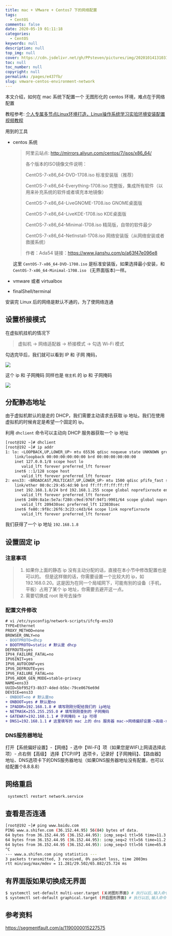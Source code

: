 ```yaml
---
title: mac + VMware + Centos7 下的网络配置
tags: 
  - CentOS
comments: false
date: 2020-05-19 01:11:18
categories: 
  - CentOS
keywords: null
description: null
top_img: null
cover: https://cdn.jsdelivr.net/gh/PPsteven/pictures/img/20201014131031.png
toc: null
toc_number: null
copyright: null
permalink: /pages/e437fb/
slug: vmware-centos-environment-network
---
```


本文介绍，如何在 mac 系统下配置一个 无图形化的 centos 环境，难点在于网络配置

教程参考:  [个人专属多节点Linux环境打造，Linux操作系统学习实验环境安装配置视频教程](https://www.bilibili.com/video/BV1bA411b7vs)

用到的工具

- centos 系统 

  > 阿里云站点: http://mirrors.aliyun.com/centos/7/isos/x86_64/
  >
  > 各个版本的ISO镜像文件说明：
  >
  > CentOS-7-x86_64-DVD-1708.iso        标准安装版（推荐）
  >
  > CentOS-7-x86_64-Everything-1708.iso    完整版，集成所有软件（以用来补充系统的软件或者填充本地镜像）
  >
  > CentOS-7-x86_64-LiveGNOME-1708.iso     GNOME桌面版  
  >
  > CentOS-7-x86_64-LiveKDE-1708.iso      KDE桌面版  
  >
  > CentOS-7-x86_64-Minimal-1708.iso      精简版，自带的软件最少
  >
  > CentOS-7-x86_64-NetInstall-1708.iso    网络安装版（从网络安装或者救援系统）
  >
  > 
  >
  > 作者：Ada54
  > 链接：https://www.jianshu.com/p/a63f47e096e8

  这里 `CentOS-7-x86_64-DVD-1708.iso` 是标准安装版，如果选择最小安装，和 `CentOS-7-x86_64-Minimal-1708.iso ` (无界面版本)一样。

- vmware 或者 virtualbox 

- finalShell/terminal

<!--more-->

安装完 Linux 后的网络是默认不通的，为了使网络连通

## 设置桥接模式

在虚拟机挂机的情况下

> 虚拟机 -> 网络适配器 -> 桥接模式 -> 勾选 Wi-Fi 模式

勾选完毕后，我们就可以看到 IP 和 子网 掩码，

![](https://cdn.jsdelivr.net/gh/PPsteven/pictures/img/20200519012620.png)

这个 ip 和 子网掩码 同样也是 `宿主机` 的 ip 和 子网掩码

![](https://cdn.jsdelivr.net/gh/PPsteven/pictures/img/20200519013251.png)



## 分配静态地址

由于虚拟机默认的是走的 DHCP，我们需要主动请求去获取 ip 地址。我们在使用虚拟机的时候肯定是希望一个固定的 ip。

利用 `dhclient` 命令可以主动向 DHCP 服务器获取一个 ip 地址

```bash
[root@192 ~]# dhclient
[root@192 ~]# ip addr
1: lo: <LOOPBACK,UP,LOWER_UP> mtu 65536 qdisc noqueue state UNKNOWN group default qlen 1000
    link/loopback 00:00:00:00:00:00 brd 00:00:00:00:00:00
    inet 127.0.0.1/8 scope host lo
       valid_lft forever preferred_lft forever
    inet6 ::1/128 scope host 
       valid_lft forever preferred_lft forever
2: ens33: <BROADCAST,MULTICAST,UP,LOWER_UP> mtu 1500 qdisc pfifo_fast state UP group default qlen 1000
    link/ether 00:0c:29:45:4d:90 brd ff:ff:ff:ff:ff:ff
    inet 192.168.1.8/24 brd 192.168.1.255 scope global noprefixroute ens33
       valid_lft forever preferred_lft forever
    inet6 2409:8a1e:5e7a:f280:c9ed:976f:94f1:9901/64 scope global noprefixroute dynamic 
       valid_lft 209430sec preferred_lft 123030sec
    inet6 fe80::9f8c:26f6:3c23:c4d3/64 scope link noprefixroute 
       valid_lft forever preferred_lft forever
```

我们获得了一个 ip 地址 `192.168.1.8`

## 设置固定 ip

### 注意事项

> 1. 如果你上面的静态 ip 没有主动分配的话，直接在本小节中修改配置也是可以的。
>    但是这样做的话，你需要设置一个比较大的 ip，如 192.168.0.20。这是因为在同一个局域网下，可能有别的设备（手机，平板）占用了某个 ip 地址，你需要去避开这一点。
> 2. 需要切换成 root 账号去操作

### 配置文件修改

```diff
# vi /etc/sysconfig/network-scripts/ifcfg-ens33 
TYPE=Ethernet
PROXY_METHOD=none 
BROWSER_ONLY=no
- BOOTPROTO=dhcp
+ BOOTPROTO=static # 默认是 dhcp
DEFROUTE=yes
IPV4_FAILURE_FATAL=no
IPV6INIT=yes
IPV6_AUTOCONF=yes
IPV6_DEFROUTE=yes
IPV6_FAILURE_FATAL=no
IPV6_ADDR_GEN_MODE=stable-privacy
NAME=ens33
UUID=5bf952f3-8b37-4ded-b5bc-79ce0676e69d
DEVICE=ens33
- ONBOOT=no # 默认是no
+ ONBOOT=yes # 默认是no
+ IPADDR=192.168.1.8 # 填写刚刚分配给我们的 ip地址
+ NETMASK=255.255.255.0 # 填写刚刚查到的 子网掩码
+ GATEWAY=192.168.1.1 # 子网掩码 + ip 可得
+ DNS1=192.168.1.1 # 这里填写的 mac 上的 dns 服务器 mac->网络偏好设置->高级->DNS 可以查到
```

### DNS服务器地址

打开【系统偏好设置】-【网络】- 选中【Wi-Fi】项（如果您是WIFI上网请选择此项）- 点右侧【高级】
选择【TCP/IP】选项卡，记录好【子网掩码】、【路由器】地址、DNS选项卡下的DNS服务器地址（如果DNS服务器地址没有配置，也可以给配置个8.8.8.8）



## 网络重启

```bash
 systemctl restart network.service
```

## 查看是否连通

```bash
[root@192 ~]# ping www.baidu.com
PING www.a.shifen.com (36.152.44.95) 56(84) bytes of data.
64 bytes from 36.152.44.95 (36.152.44.95): icmp_seq=1 ttl=56 time=11.3 ms
64 bytes from 36.152.44.95 (36.152.44.95): icmp_seq=2 ttl=56 time=11.2 ms
64 bytes from 36.152.44.95 (36.152.44.95): icmp_seq=3 ttl=56 time=65.8 ms
^C
--- www.a.shifen.com ping statistics ---
3 packets transmitted, 3 received, 0% packet loss, time 2003ms
rtt min/avg/max/mdev = 11.281/29.502/65.882/25.724 ms
```

## 有界面版如果切换成无界面

```bash
$ systemctl set-default multi-user.target (关闭图形界面) # 执行以后,输入命令 reboot 重启机器就可以
$ systemctl set-default graphical.target (开启图形界面) # 执行以后,输入命令 reboot 重启机器就可以
```



## 参考资料

https://segmentfault.com/a/1190000015227575